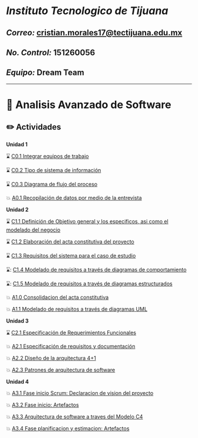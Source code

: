 # ***Instituto Tecnologico de Tijuana*** 

## ***Correo:*** cristian.morales17@tectijuana.edu.mx

## ***No. Control:*** 151260056

## ***Equipo:*** Dream Team
---

# :blue_book: Analisis Avanzado de Software

## :pencil2: Actividades

**Unidad 1**

⌛️ [C0.1 Integrar equipos de trabajo](https://github.com/aris-dev/Analisis-Avanzado-de-Software/blob/main/Blog/C0.1_CristhianMorales_DreamTeam.md)

⌛️ [C0.2 Tipo de sistema de información](https://github.com/aris-dev/Analisis-Avanzado-de-Software/blob/main/Blog/C0.2_CristhianMorales_DreamTeam.md)

⌛️ [C0.3 Diagrama de flujo del proceso](https://github.com/aris-dev/Analisis-Avanzado-de-Software/blob/main/Blog/C0.3_Diagrama%20de%20flujo%20del%20proceso_CristhianMorales.md)

:boom: [A0.1 Recopilación de datos por medio de la entrevista](https://github.com/aris-dev/Analisis-Avanzado-de-Software/blob/main/Blog/A0.1_Recopilaci%C3%B3n_de_datos_por_medio_de_la_entrevista_MoralesArismendiCristhian.md)


**Unidad 2**

⌛️ [C1.1 Definición de Objetivo general y los especificos, asi como el modelado del negocio](https://github.com/aris-dev/Analisis-Avanzado-de-Software/blob/main/Blog/C1.1_Definici%C3%B3n%20de%20Objetivo%20general%20y%20los%20especificos,%20asi%20como%20el%20modelado%20del%20negocio_CristhianMorales.md)

⌛️ [C1.2 Elaboración del acta constitutiva del proyecto](https://github.com/aris-dev/Analisis-Avanzado-de-Software/blob/main/Blog/C1.2_Elaboracion%20del%20acta%20constitutiva%20del%20proyecto_CristhianMorales.md)

⌛️ [C1.3 Requisitos del sistema para el caso de estudio](https://github.com/aris-dev/Analisis-Avanzado-de-Software/blob/main/Blog/C1.3_Requisitos_del_sistema_para_el_caso_de_estudio_CristhianMoralesArismendi.md)

⌛️: [C1.4 Modelado de requisitos a través de diagramas de comportamiento](https://github.com/aris-dev/Analisis-Avanzado-de-Software/blob/main/Blog/C1.4_UML_Casos_de_uso_secuencia_clases_CristhianMoralesArismendi.md)

⌛️: [C1.5 Modelado de requisitos a través de diagramas estructurados](https://github.com/aris-dev/Analisis-Avanzado-de-Software/blob/main/Blog/C1.5_UML_Estado_componentes_distribucion_CristhianMoralesArismendi.md)

:boom: [A1.0 Consolidacion del acta constitutiva](https://github.com/aris-dev/Analisis-Avanzado-de-Software/blob/main/Blog/A1.0_Preparation_of_the_constitutive_act_of_the_project_CristhianMorales.md)

:boom: [A1.1 Modelado de requisitos a través de diagramas UML](https://github.com/aris-dev/Analisis-Avanzado-de-Software/blob/main/Blog/A1.1_Requirements_modeling_through_UML_diagrams.md)

**Unidad 3**

⌛️ [C2.1 Especificación de Requerimientos Funcionales](https://github.com/aris-dev/Analisis-Avanzado-de-Software/blob/main/Blog/C2.1_EspecificacionRequerimientos_Funcionales_CristhianAntonioMoralesArismendi.md)

:boom: [A2.1 Especificación de requisitos y documentación](https://github.com/aris-dev/Analisis-Avanzado-de-Software/blob/main/Blog/A2.1_Requirements_Specification_and_documentation_MoralesArismendiCristhian.md)

:boom: [A2.2 Diseño de la arquitectura 4+1](https://github.com/aris-dev/Analisis-Avanzado-de-Software/blob/main/Blog/A2.2_Dise%C3%B1o_de_la_arquitectura_4%2B1_MoralesArismendiCristhian.md)

:boom: [A2.3 Patrones de arquitectura de software](https://github.com/aris-dev/Analisis-Avanzado-de-Software/blob/main/Blog/A2.3_Patrones_de_arquitectura_de_software.md)

**Unidad 4**

:boom: [A3.1 Fase inicio Scrum: Declaracion de vision del proyecto](https://github.com/aris-dev/Analisis-Avanzado-de-Software/blob/main/Documentos/A3.1_Fase_inicio_Scrum_Declaracion_de_vision_del-proyecto_MoralesArismendiCrishian.pdf)

:boom: [A3.2 Fase inicio: Artefactos](https://github.com/aris-dev/Analisis-Avanzado-de-Software/blob/main/Documentos/A3.2_Fase-Inicial-Artefactos_CristhianMoralesArismendi.pdf)

:boom: [A3.3 Arquitectura de software a traves del Modelo C4](https://github.com/aris-dev/Analisis-Avanzado-de-Software/blob/main/Documentos/A3.3_Arquitectura-de-software-a-traves-del-Modelo-C4_CristhianMoralesArismendi.pdf)

:boom: [A3.4  Fase planificacion y estimacion: Artefactos](https://github.com/aris-dev/Analisis-Avanzado-de-Software/blob/main/Documentos/A3.4-_Fase-planificacion-y-estimacion-Artefactos_CristhianMoralesArismendi.pdf)

